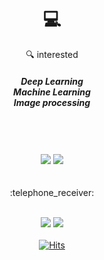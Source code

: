<div align="center">
  
 
  # :computer: 
  :mag: interested 
  ##### Deep Learning   <br> Machine Learning  <br> Image processing <br><br><br>
   <br>  
  <img src="https://img.shields.io/badge/Python-3766AB?style=flat-square&logo=Python&logoColor=white"/></a>
  <img src="https://img.shields.io/badge/Java-007396?style=flat-square&logo=Java&logoColor=white"/></a>
   <br>  
   <br>  
  
   <br>  
   :telephone_receiver: <br>
  
   <br>  [<img src="https://img.shields.io/badge/Instagram-E4405F?style=flat-square&logo=Instagram&logoColor=white"/></a>](http://instagram.com/yetniek)
  <img src="https://img.shields.io/badge/yejin2791@gmail.com-EA4335?style=flat-square&logo=Gmail&logoColor=white"/></a> 
   <br>  
  [![Hits](https://hits.seeyoufarm.com/api/count/incr/badge.svg?url=https%3A%2F%2Fgithub.com%2Fyetniek%2Fhit-counter&count_bg=%23A8B9D3&title_bg=%23B9B4B4&icon=&icon_color=%23E7E7E7&title=hits&edge_flat=false)](https://hits.seeyoufarm.com)
  
  
</div>
